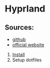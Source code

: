 # Hyprland

## Sources:
- [github](https://github.com/hyprwm/Hyprland)
- [official website](https://hyprland.org/)

1. [Install](https://wiki.hyprland.org/Getting-Started/Installation/)
2. Setup dotfiles

